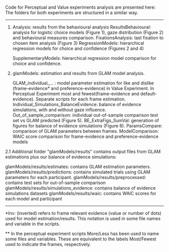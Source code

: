 Code for Perceptual and Value experiments analysis are presented here:
The folders for both experiments are structured in a similar way.

-----

1. Analysis: results from the behavioural analysis
	ResultsBehavioural: analysis for logistic choice models (Figure 1), gaze distribution (Figure 2) and behavioural measures comparison.
	FixationsAnalysis: last fixation to chosen item analysis (Figure 3)
	RegressionModels: hierarchical regression models for choice and confidence (Figures 2 and 4)

	SupplementaryModels: hierarchical regression model comparison for choice and confidence.


2. glamModels: estimation and results from GLAM model analysis.

	GLAM_individual_... : model parameter estimation for like and dislike (frame-evidence* and preference-evidence) in Value Experiment. In Perceptual Experiment most and fewest(frame-evidence and default-evidence). Separate scripts for each frame estimation.
	Individual_Simulations_BalanceEvidence: balance of evidence simulations, with and without gaze influence.
	Out_of_sample_comparison: individual out-of-sample comparison test set vs GLAM predicted (Figure 5).
	BE_ExtraFigs_SumVal: generation of figures for balance of evidence simulations (Figure 6).
	ParamsCompare: comparison of GLAM parameters between frames.
	ModelComparison: WAIC score comparison for frame-evidence and preference-evidence models

2.1 Additional folder "glamModels/results" contains output files from GLAM estimations plus our balance of evidence simulations:

glamModels/results/estimates: contains GLAM estimation parameters.
glamModels/results/predictions: contains simulated trials using GLAM parameters for each participant.
glamModels/results/preprocessed: contains test sets for out-of-sample comparison
glamModels/results/simulations_evidence: contains balance of evidence simulations datasets
glamModels/results/waic: contains WAIC scores for each model and participant


-----

*Inv: (inverted) refers to frame relevant evidence (value or number of dots) used for model estimation/results. This notation is used in some file names and variable in the scripts.

** In the perceptual experiment scripts More/Less has been used to name some files and variables. These are equivalent to the labels Most/Fewest used to indicate the frames, respectively. 
